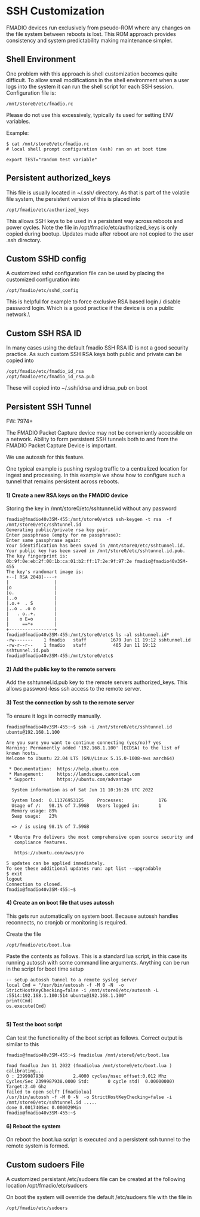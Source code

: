 # SSH Customization

FMADIO devices run exclusively from pseudo-ROM where any changes on the file system between reboots is lost. This ROM approach provides consistency and system predictability making maintenance simpler.

## &#x20;**Shell Environment**

One problem with this approach is shell customization becomes quite difficult. To allow small modifications in the shell environment when a user logs into the system it can run the shell script for each SSH session. Configuration file is:

```
/mnt/store0/etc/fmadio.rc

```

Please do not use this excessively, typically its used for setting ENV variables.

Example:

```
$ cat /mnt/store0/etc/fmadio.rc
# local shell prompt configuration (ash) ran on at boot time

export TEST="random test variable"

```

## Persistent **authorized\_keys**

This file is usually located in \~/.ssh/ directory. As that is part of the volatile file system, the persistent version of this is placed into

```
/opt/fmadio/etc/authorized_keys
```

This allows SSH keys to be used in a persistent way across reboots and power cycles. Note the file in /opt/fmadio/etc/authorized\_keys is only copied during bootup. Updates made after reboot are not copied to the user .ssh directory.

## **Custom SSHD config**

A customized sshd configuration file can be used by placing the customized configuration into

```
/opt/fmadio/etc/sshd_config 
```

This is helpful for example to force exclusive RSA based login / disable password login. Which is a good practice if the device is on a public network.\


## Custom SSH RSA ID

In many cases using the default fmadio SSH RSA ID is not a good security practice. As such custom SSH RSA keys both public and private can be copied into

```
/opt/fmadio/etc/fmadio_id_rsa
/opt/fmadio/etc/fmadio_id_rsa.pub
```

These will copied into \~/.ssh/idrsa and idrsa\_pub on boot

## Persistent SSH Tunnel

FW: 7974+

The FMADIO Packet Capture device may not be conveniently accessible on  a network. Ability to form persistent SSH tunnels both to and from the FMADIO Packet Capture Device is important.

We use autossh for this feature.

One typical example is pushing rsyslog traffic to a centralized location for ingest and processing. In this example we show how to configure such a tunnel that remains persistent across reboots.

#### 1) Create a new RSA keys on the FMADIO device

Storing the key in /mnt/store0/etc/sshtunnel.id without any password

```
fmadio@fmadio40v3SM-455:/mnt/store0/etc$ ssh-keygen -t rsa  -f /mnt/store0/etc/sshtunnel.id
Generating public/private rsa key pair.
Enter passphrase (empty for no passphrase):
Enter same passphrase again:
Your identification has been saved in /mnt/store0/etc/sshtunnel.id.
Your public key has been saved in /mnt/store0/etc/sshtunnel.id.pub.
The key fingerprint is:
0b:9f:0e:eb:2f:00:1b:ca:01:b2:ff:17:2e:9f:97:2e fmadio@fmadio40v3SM-455
The key's randomart image is:
+--[ RSA 2048]----+
|                 |
|o                |
|o.               |
|..o              |
|.o.+  . S        |
|..o . .o o       |
|   . o..+.       |
|    o E=o        |
|     ==*+        |
+-----------------+
fmadio@fmadio40v3SM-455:/mnt/store0/etc$ ls -al sshtunnel.id*
-rw-------    1 fmadio   staff         1679 Jun 11 19:12 sshtunnel.id
-rw-r--r--    1 fmadio   staff          405 Jun 11 19:12 sshtunnel.id.pub
fmadio@fmadio40v3SM-455:/mnt/store0/etc$

```

#### 2) Add the public key to the remote servers&#x20;

Add the sshtunnel.id.pub key to the remote servers authorized\_keys. This allows password-less ssh access to the remote server.

#### 3) Test the connection by ssh to the remote server

To ensure it logs in correctly manually.

```
fmadio@fmadio40v3SM-455:~$ ssh -i /mnt/store0/etc/sshtunnel.id ubuntu@192.168.1.100

Are you sure you want to continue connecting (yes/no)? yes
Warning: Permanently added '192.168.1.100' (ECDSA) to the list of known hosts.
Welcome to Ubuntu 22.04 LTS (GNU/Linux 5.15.0-1008-aws aarch64)

 * Documentation:  https://help.ubuntu.com
 * Management:     https://landscape.canonical.com
 * Support:        https://ubuntu.com/advantage

  System information as of Sat Jun 11 10:16:26 UTC 2022

  System load:  0.11376953125     Processes:             176
  Usage of /:   98.1% of 7.59GB   Users logged in:       1
  Memory usage: 89%              
  Swap usage:   23%

  => / is using 98.1% of 7.59GB

 * Ubuntu Pro delivers the most comprehensive open source security and
   compliance features.

   https://ubuntu.com/aws/pro

5 updates can be applied immediately.
To see these additional updates run: apt list --upgradable
$ exit
logout
Connection to closed.
fmadio@fmadio40v3SM-455:~$
```

#### 4) Create an on boot file that uses autossh

This gets run automatically on system boot. Because autossh handles reconnects, no cronjob or monitoring is required.

Create the file

```
/opt/fmadio/etc/boot.lua
```

Paste the contents as follows. This is a standard lua script, in this case its running autossh with some command line arguments. Anything can be run in the script for boot time setup

```
-- setup autossh tunnel to a remote syslog server
local Cmd = "/usr/bin/autossh -f -M 0 -N  -o StrictHostKeyChecking=false -i /mnt/store0/etc/autossh -L :5514:192.168.1.100:514 ubuntu@192.168.1.100"
print(Cmd)
os.execute(Cmd)


```

#### 5) Test the boot script

Can test the functionality of the boot script as follows. Correct output is similar to this

```
fmadio@fmadio40v3SM-455:~$ fmadiolua /mnt/store0/etc/boot.lua

fmad fmadlua Jun 11 2022 (fmadiolua /mnt/store0/etc/boot.lua )
calibrating...
0 : 2399987938           2.4000 cycles/nsec offset:0.012 Mhz
Cycles/Sec 2399987938.0000 Std:       0 cycle std(  0.00000000) Target:2.40 Ghz
failed to open self? [fmadiolua]
/usr/bin/autossh -f -M 0 -N  -o StrictHostKeyChecking=false -i /mnt/store0/etc/sshtunnel.id .....
done 0.001740Sec 0.000029Min
fmadio@fmadio40v3SM-455:~$

```

#### 6) Reboot the system

On reboot the boot.lua script is executed and a persistent ssh tunnel to the remote system is formed.

## Custom sudoers File

A customized persistant /etc/sudoers file can be created at the following location /opt/fmadio/etc/sudoers

On boot the system will override the default /etc/sudoers file with the file in&#x20;

```
/opt/fmadio/etc/sudoers
```
